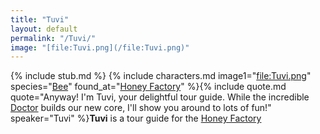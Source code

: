 ```yaml
---
title: "Tuvi"
layout: default
permalink: "/Tuvi/"
image: "[file:Tuvi.png](/file:Tuvi.png)"
---
```

{% include stub.md %}
{% include characters.md image1="[file:Tuvi.png](/file:Tuvi.png)" species="[Bee](/Bee)" found_at="[Honey Factory](/Honey_Factory)" %}{% include quote.md quote="Anyway! I'm Tuvi, your delightful tour guide. While the incredible [Doctor](/Doctor_H.B.) builds our new core, I'll show you around to lots of fun!" speaker="Tuvi" %}**Tuvi** is a tour guide for the [Honey Factory](/Honey_Factory)